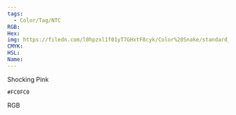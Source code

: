 ```yaml
---
tags:
  - Color/Tag/NTC
RGB:
Hex:
img: https://filedn.com/l0hpzxl1f01yT7GHxtF8cyk/Color%20Snake/standard_csv_to_svg/FC0FC0.svg
CMYK:
HSL:
Name:
---
```

Shocking Pink
```palette
#FC0FC0
```
RGB
